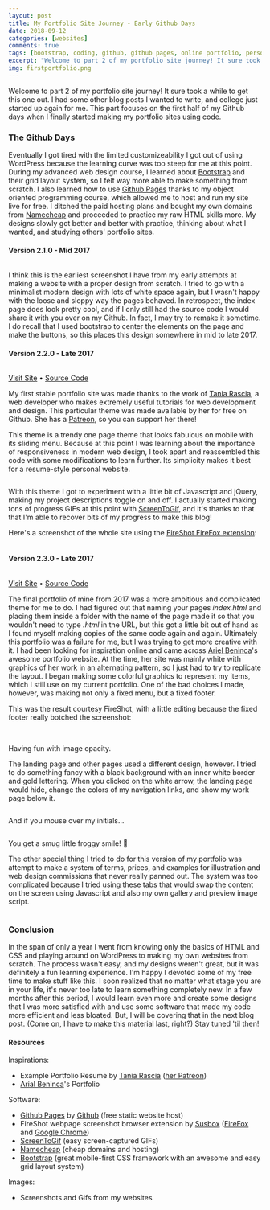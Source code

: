```yaml
---
layout: post
title: My Portfolio Site Journey - Early Github Days
date: 2018-09-12
categories: [websites]
comments: true
tags: [bootstrap, coding, github, github pages, online portfolio, personal website, portfolio, portfolio website, web design, web development]
excerpt: "Welcome to part 2 of my portfolio site journey! It sure took a while to get this one out. I had some other blog posts I wanted to write, and college just started up again for me. This part focuses on the first half of my Github days when I finally started making my portfolio sites using code."
img: firstportfolio.png
---
```


<!--
<iframe class="video" src="https://www.youtube.com/embed/V7bLa6pe-0k" frameborder="0" allow="accelerometer; autoplay; encrypted-media; gyroscope; picture-in-picture" allowfullscreen></iframe>
-->

<p><first-letter>W</first-letter>elcome to part 2 of my portfolio site journey! It sure took a while to get this one out. I had some other blog posts I wanted to write, and college just started up again for me. This part focuses on the first half of my Github days when I finally started making my portfolio sites using code.</p>

<h3>The Github Days</h3>

<p>Eventually I got tired with the limited customizeability I got out of using WordPress because the learning curve was too steep for me at this point. During my advanced web design course, I learned about <a href="https://getbootstrap.com/" target="_blank">Bootstrap</a> and their grid layout system, so I felt way more able to make something from scratch. I also learned how to use <a href="https://pages.github.com/" target="_blank">Github Pages</a> thanks to my object oriented programming course, which allowed me to host and run my site live for free. I ditched the paid hosting plans and bought my own domains from <a href="https://namecheap.com" target="_blank">Namecheap</a> and proceeded to practice my raw HTML skills more. My designs slowly got better and better with practice, thinking about what I wanted, and studying others' portfolio sites.</p>

<h4>Version 2.1.0 - Mid 2017</h4>

<img src="{{ site.url }}/img/firstportfoliofromscratchss.png" alt="" class="img-fluid"/>

<p>I think this is the earliest screenshot I have from my early attempts at making a website with a proper design from scratch. I tried to go with a minimalist modern design with lots of white space again, but I wasn't happy with the loose and sloppy way the pages behaved. In retrospect, the index page does look pretty cool, and if I only still had the source code I would share it with you over on my Github. In fact, I may try to remake it sometime. I do recall that I used bootstrap to center the elements on the page and make the buttons, so this places this design somewhere in mid to late 2017.</p>

<h4 id="first-portfolio">Version 2.2.0 - Late 2017</h4>

<img src="{{ site.url }}/img/firstportfolio.png" alt="" class="img-fluid"/>

<p class="caption"><a href="https://lizberberena.com/2016" target="_blank">Visit Site</a> • <a href="https://github.com/lizberberena/2016" target="_blank">Source Code</a></p>

<p>My first stable portfolio site was made thanks to the work of <a href="http://taniarascia.com" target="_blank">Tania Rascia</a>, a web developer who makes extremely useful tutorials for web development and design. This particular theme was made available by her for free on Github. She has a <a href="https://www.patreon.com/taniarascia" target="_blank">Patreon</a>, so you can support her there!</p>

<p>This theme is a trendy one page theme that looks fabulous on mobile with its sliding menu. Because at this point I was learning about the importance of responsiveness in modern web design, I took apart and reassembled this code with some modifications to learn further. Its simplicity makes it best for a resume-style personal website.</p>

<img src="{{ site.url }}/img/togglesshow.gif" alt="" class="img-fluid"/>

<p>With this theme I got to experiment with a little bit of Javascript and jQuery, making my project descriptions toggle on and off. I actually started making tons of progress GIFs at this point with <a href="https://www.screentogif.com/">ScreenToGif</a>, and it's thanks to that that I'm able to recover bits of my progress to make this blog!</p>

<p>Here's a screenshot of the whole site using the <a href="https://addons.mozilla.org/en-US/firefox/addon/fireshot/" target="_blank">FireShot FireFox extension</a>:</p>

<img src="{{ site.url }}/img/portfolioearly2017.png" alt="" class="img-fluid"/>

<h4 id="second-portfolio">Version 2.3.0 - Late 2017</h4>

<img src="{{ site.url }}/img/secondportfolio.png" alt="" class="img-fluid"/>

<p class="caption"><a href="https://lizberberena.com/2017" target="_blank">Visit Site</a>  • <a href="https://github.com/lizberberena/2017" target="_blank">Source Code</a></p>

<p>The final portfolio of mine from 2017 was a more ambitious and complicated theme for me to do. I had figured out that naming your pages <em>index.html </em>and placing them inside a folder with the name of the page made it so that you wouldn't need to type <em>.html </em>in the URL, but this got a little bit out of hand as I found myself making copies of the same code again and again. Ultimately this portfolio was a failure for me, but I was trying to get more creative with it. I had been looking for inspiration online and came across <a href="http://arielbeninca.com" target="_blank">Ariel Beninca</a>'s awesome portfolio website. At the time, her site was mainly white with graphics of her work in an alternating pattern, so I just had to try to replicate the layout. I began making some colorful graphics to represent my items, which I still use on my current portfolio. One of the bad choices I made, however, was making not only a fixed menu, but a fixed footer.</p>

<p>This was the result courtesy FireShot, with a little editing because the fixed footer really botched the screenshot:</p>

<img src="{{ site.url }}/img/portfoliolate20172.png" alt="" class="img-fluid"/>

<img src="{{ site.url }}/img/smoooooth.gif" alt="" class="img-fluid"/>

<p class="caption">Having fun with image opacity.</p>

<p>The landing page and other pages used a different design, however. I tried to do something fancy with a black background with an inner white border and gold lettering. When you clicked on the white arrow, the landing page would hide, change the colors of my navigation links, and show my work page below it. </p>

<img src="{{ site.url }}/img/portfoliolate2017.png" alt="" class="img-fluid"/>

<p>And if you mouse over my initials...</p>

<img src="{{ site.url }}/img/LB.gif" alt="" class="img-fluid"/>

<p>You get a smug little froggy smile! 🐸 </p>

<p>The other special thing I tried to do for this version of my portfolio was attempt to make a system of terms, prices, and examples for illustration and web design commissions that never really panned out. The system was too complicated because I tried using these tabs that would swap the content on the screen using Javascript and also my own gallery and preview image script.</p>

<img src="{{ site.url }}/img/newgallery.gif" alt="" class="img-fluid"/>

<h3>Conclusion</h3>

<p>In the span of only a year I went from knowing only the basics of HTML and CSS and playing around on WordPress to making my own websites from scratch. The process wasn't easy, and my designs weren't great, but it was definitely a fun learning experience. I'm happy I devoted some of my free time to make stuff like this. I soon realized that no matter what stage you are in your life, it's never too late to learn something completely new. In a few months after this period, I would learn even more and create some designs that I was more satisfied with and use some software that made my code more efficient and less bloated. But, I will be covering that in the next blog post. (Come on, I have to make this material last, right?) Stay tuned 'til then!</p>

<h4>Resources</h4>

<p>Inspirations:</p>

<ul>
	<li>Example Portfolio Resume by <a href="http://taniarascia.com" target="_blank">Tania Rascia</a> (<a href="http://patreon.com/taniarascia" target="_blank">her Patreon</a>)</li>
	<li><a href="http://arielbeninca.com" target="_blank">Arial Beninca</a>'s Portfolio</li>
</ul>

<p>Software:</p>

<ul>
	<li><a href="http://pages.github.com" target="_blank">Github Pages</a> by <a href="http://github.com" target="_blank">Github</a> (free static website host)</li>
	<li>FireShot webpage screenshot browser extension by <a href="https://getfireshot.com/" target="_blank">Susbox</a> (<a href="https://addons.mozilla.org/en-US/firefox/addon/fireshot/" target="_blank">FireFox</a> and <a href="https://chrome.google.com/webstore/detail/take-webpage-screenshots/mcbpblocgmgfnpjjppndjkmgjaogfceg?hl=en" target="_blank">Google Chrome</a>)</li>
	<li><a href="https://www.screentogif.com/" target="_blank">ScreenToGif</a> (easy screen-captured GIFs)</li>
	<li><a href="http://namecheap.com" target="_blank">Namecheap</a> (cheap domains and hosting)</li>
	<li><a href="http://getbootstrap.com" target="_blank">Bootstrap</a> (great mobile-first CSS framework with an awesome and easy grid layout system) </li>
</ul>

<p>Images:</p>

<ul>
	<li>Screenshots and Gifs from my websites</li>
</ul>
